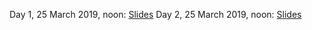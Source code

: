 Day 1, 25 March 2019, noon: [Slides](https://docs.google.com/presentation/d/1VF3yrUBNvAMuqIVfky8iD_zZGz40Gp4jKfpC2S2PRM4/edit?usp=sharing)
Day 2, 25 March 2019, noon: [Slides](https://docs.google.com/presentation/d/1VF3yrUBNvAMuqIVfky8iD_zZGz40Gp4jKfpC2S2PRM4/edit?usp=sharing)
